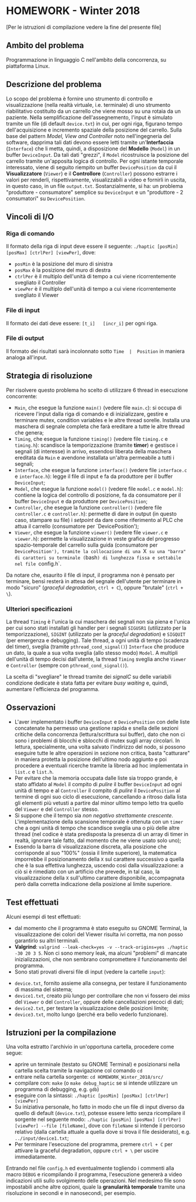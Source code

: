 # HOMEWORK - Winter 2018

[Per le istruzioni di compilazione vedere la fine del presente file]

## Ambito del problema
Programmazione in linguaggio C nell'ambito della concorrenza, su piattaforma Linux.

## Descrizione del problema
Lo scopo del problema è fornire uno strumento di controllo e visualizzazione (nella realtà virtuale, i.e. terminale) di uno strumento riabilitativo costituito da un carrello che viene mosso su una rotaia da un paziente. Nella semplificazione dell'assegnemento, l'input è simulato tramite un file (di default `device.txt`) in cui, per ogni riga, figurano tempo dell'acquisizione e incremento spaziale della posizione del carrello. Sulla base del pattern _Model, View and Controller_ noto nell'ingegneria del software, dapprima tali dati devono essere letti tramite un'__Interfaccia__ (`Interface`) che li metta, quindi, a disposizione del __Modello__ (`Model`) in un buffer `DeviceInput`. Da tali dati "grezzi", il `Model` ricostruisce la posizione del carrello tramite un'apposita logica di controllo. Per ogni istante temporale interessato, viene di seguito riempito un buffer `DevicePosition` da cui il __Visualizzatore__ (`Viewer`) e il __Controllore__ (`Controller`) possono estrarre i valori per renderli, rispettivamente, visualizzabili a video e fornirli in uscita, in questo caso, in un file `output.txt`.
Sostanzialmente, si ha: un problema "produttore - consumatore" semplice su `DeviceInput` e un "produttore - 2 consumatori" su `DevicePosition`.

## Vincoli di I/O
### Riga di comando
Il formato della riga di input deve essere il seguente:
`./haptic [posMin] [posMax] [ctrlPer] [viewPer]`,
dove:
* `posMin` è la posizione del muro di sinistra
* `posMax` è la posizione del muro di destra
* `ctrlPer` è il multiplo dell'unità di tempo a cui viene ricorrentemente svegliato il Controller
* `viewPer` è il multiplo dell'unità di tempo a cui viene ricorrentemente svegliato il Viewer

### File di input
Il formato dei dati deve essere:
`[t_i]   [incr_i]`
per ogni riga.

### File di output
Il formato dei risultati sarà incolonnato sotto `Time  |  Position` in maniera analoga all'input.

## Strategia di risoluzione
Per risolvere questo problema ho scelto di utilizzare 6 thread in esecuzione concorrente:
* `Main`, che esegue la funzione `main()` (vedere file `main.c`): si occupa di ricevere l'input dalla riga di comando e di inizializzare, gestire e terminare mutex, condition variables e le altre thread sorelle. Installa una maschera di segnale completa che farà ereditare a tutte le altre thread che genera;
* `Timing`, che esegue la funzione `timing()` (vedere file `timing.c` e `timing.h`): scandisce la temporizzazione (tramite __timer__) e gestisce i segnali (di interesse) in arrivo, essendosi liberata della maschera ereditata da `Main` e avendone installata un'altra permeabile a tutti i segnali;
* `Interface`, che esegue la funzione `interface()` (vedere file `interface.c` e `interface.h`): legge il file di input e fa da produttore per il buffer `DeviceInput`;
* `Model`, che esegue la funzione `model()` (vedere file `model.c` e `model.h`): contiene la logica del controllo di posizione, fa da consumatore per il buffer `DeviceInput` e da produttore per `DevicePosition`;
* `Controller`, che esegue la funzione `controller()` (vedere file `controller.c` e `controller.h`): permette di dare in output (in questo caso, stampare su file) i _setpoint_ da dare come riferimento al PLC che attua il carrello (consumatore per `DevicePosition');
* `Viewer`, che esegue la funzione `viewer()` (vedere file `viewer.c` e `viewer.h`): permette la visualizzazione in veste grafica del progresso spazio-temporale del carrello sulla guida (consumatore per `DevicePosition'), tramite la collocazione di una `X` su una "barra" di caratteri su terminale (`bash`) di lunghezza fissa e settabile nel file `config.h`.

Da notare che, esaurito il file di input, il programma non è pensato per terminare, bensì resterà in attesa del segnale dell'utente per terminare in modo "sicuro" (_graceful degradation_, `ctrl + C`), oppure "brutale" (`ctrl + \`).

### Ulteriori specificazioni
La thread `Timing` è l'unica la cui maschera dei segnali non sia piena e l'unica per cui sono stati installati gli handler per i segnali `SIGUSR1` (utilizzato per la temporizzazione), `SIGINT` (utilizzato per la _graceful degradation_) e `SIGQUIT` (per emergenza e debugging).
Tale thread, a ogni unità di tempo (scadenza del timer), sveglia (tramite `pthread_cond_signal()`) `Interface` che produce un dato, la quale a sua volta sveglia (allo stesso modo) `Model`.
A multipli dell'unità di tempo decisi dall'utente, la thread `Timing` sveglia anche `Viewer` e `Controller` (sempre con `pthread_cond_signal()`).

La scelta di "svegliare" le thread tramite dei _signalC_ su delle variabili condizione dedicate è stata fatta per evitare _busy waiting_ e, quindi, aumentare l'efficienza del programma.

## Osservazioni
* L'aver implementato i buffer `DeviceInput` e `DevicePosition` con delle liste concatenate ha permesso una gestione rapida e snella delle sezioni critiche della concorrenza (lettura/scrittura sui buffer), dato che non ci sono i problemi di blocchi e sblocchi di mutex sugli array circolari. In lettura, specialmente, una volta salvato l'indirizzo del nodo, si possono eseguire tutte le altre operazioni in sezione non critica, basta "catturare" in maniera protetta la posizione dell'ultimo nodo aggiunto e poi procedere a eventuali ricerche tramite la libreria ad hoc implementata in `list.c` e `list.h`.
* Per evitare che la memoria occupata dalle liste sia troppo grande, è stato affidato al `Model` il compito di _pulire_ il buffer `DeviceInput` ad ogni unità di tempo e al `Controller` il compito di _pulire_ il `DevicePosition` al termine di ogni suo ciclo di esecuzione, cancellando a ritroso dalla lista gli elementi più vetusti a partire dal minor ultimo tempo letto tra quello del `Viewer` e del `Controller` stesso.
* Si suppone che il tempo sia _non negativo strettamente crescente_. L'implementazione della scansione temporale è ottenuta con un `timer` che a ogni unità di tempo che scandisce sveglia una o più delle altre thread (nel codice è stata predisposta la presenza di un array di timer in realtà, ignorare tale fatto, dal momento che ne viene usato solo uno);
* Essendo la barra di visualizzazione discreta, alla posizione che corrisponde al suo "100%" (ossia il limite superiore), la matematica imporrebbe il posizionamento della `X` sul carattere successivo a quella che è la sua effettiva lunghezza, uscendo così dalla visualizzazione: a ciò si è rimediato con un artificio che prevede, in tal caso, la visualizzazione della `X` sull'ultimo carattere disponibile, accompagnata però dalla corretta indicazione della posizione al limite superiore.

## Test effettuati
Alcuni esempi di test effettuati:
* dal momento che il programma è stato eseguito su GNOME Terminal, la visualizzazione dei colori del Viewer risulta ivi corretta, ma non posso garantirlo su altri terminali.
* __Valgrind__: `valgrind --leak-check=yes -v --track-origins=yes ./haptic -30 20 3 5`. Non ci sono memory leak, ma alcuni "problemi" di mancate inizializzazioni, che non sembrano compromettere il funzionamento del programma.
* Sono stati provati diversi file di input (vedere la cartelle `input`):
- `device.txt`, fornito assieme alla consegna, per testare il funzionamento di massima del sistema;
- `device1.txt`, creato più lungo per controllare che non vi fossero dei _miss_ del `Viewer` o del `Controller`, oppure delle cancellazioni precoci di dati;
- `device2.txt`, per testare la visualizzazione delle posizioni limite;
- `device3.txt`, molto lungo (perché era bello vederlo funzionare).

## Istruzioni per la compilazione
Una volta estratto l'archivio in un'opportuna cartella, procedere come segue:
* aprire un terminale (testato su GNOME Terminal) e posizionarsi nella cartella scelta tramite la navigazione col comando `cd`
* entrare nella cartella sorgente: `cd HOMEWORK_Winter_2018/src/`
* compilare con: `make` (o `make debug_haptic` se si intende utilizzare un programma di debugging, e.g. `gdb`)
* eseguire con la sintassi: `./haptic [posMin] [posMax] [ctrlPer] [viewPer]`
* Su iniziativa personale, ho fatto in modo che un file di input diverso da quello di default (`device.txt`), potesse essere letto senza ricompilare il sorgente nel seguente modo: `./haptic [posMin] [posMax] [ctrlPer] [viewPer] --file [fileName]`, dove con `fileName` si intende il percorso relativo (dalla cartella attuale a quella dove si trova il file desiderato), e.g. `../input/device1.txt`;
* Per terminare l'esecuzione del programma, premere `ctrl + C` per attivare la graceful degradation, oppure `ctrl + \` per uscire immediatamente.

Entrando nel file `config.h` ed eventualmente togliendo i commenti alla macro `DEBUG` e ricompilando il programma, l'esecuzione genererà a video indicazioni utili sullo svolgimento delle operazioni. Nel medesimo file sono impostabili anche altre opzioni, quale la __granularità temporale__ tramite una risoluzione in secondi e in nanosecondi, per esempio.

